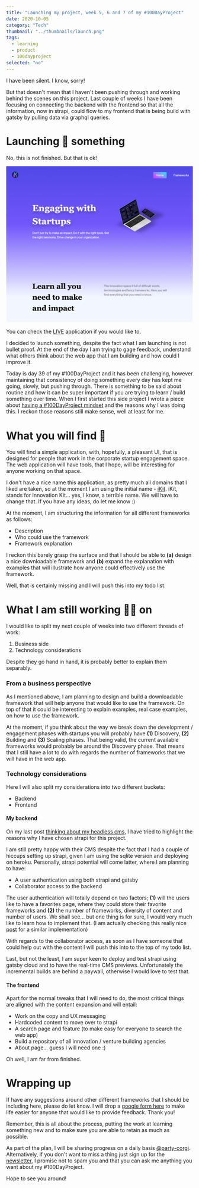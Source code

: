 ```yaml
---
title: "Launching my project, week 5, 6 and 7 of my #100DayProject"
date: 2020-10-05
category: "Tech"
thumbnail: "../thumbnails/launch.png"
tags:
  - learning
  - product
  - 100dayproject
selected: "no"
---
```


I have been silent. I know, sorry! 

But that doesn't mean that I haven't been pushing through and working behind the scenes on this project. Last couple of weeks I have been focusing on connecting the backend with the frontend so that all the information, now in strapi, could flow to my frontend that is being build with gatsby by pulling data via graphql queries. 

# Launching 🚀 something

No, this is not finished. But that is ok!

![Landing Page of iKit](../images/iKit.png)

You can check the [LIVE](https://ikit.netlify.app/) application if you would like to. 

I decided to launch something, despite the fact what I am launching is not bullet proof. At the end of the day I am trying to gage feedback, understand what others think about the web app that I am building and how could I improve it.

Today is day 39 of my #100DayProject and it has been challenging, however maintaining that consistency of doing something every day has kept me going, slowly, but pushing through. There is something to be said about routine and how it can be super important if you are trying to learn / build something over time. When I first started this side project I wrote a piece about [having a #100DayProject mindset](/blog/2020-08-20-about-having-a-100-day-project-mindset) and the reasons why I was doing this. I reckon those reasons still make sense, well at least for me.


# What you will find 🔎

You will find a simple application, with, hopefully, a pleasant UI, that is designed for people that work in the corporate startup engagement space. The web application will have tools, that I hope, will be interesting for anyone working on that space. 

I don't have a nice name this application, as pretty much all domains that I liked are taken, so at the moment I am using the initial name - [iKit](https://www.framsup.com/). iKit, stands for Innovation Kit... yes, I know, a terrible name. We will have to change that. If you have any ideas, do let me know :)

At the moment, I am structuring the information for all different frameworks as follows: 
- Description
- Who could use the framework
- Framework explanation

I reckon this barely grasp the surface and that I should be able to **(a)** design a nice downloadable framework and **(b)** expand the explanation with examples that will illustrate how anyone could effectively use the framework.
 
Well, that is certainly missing and I will push this into my todo list.

# What I am still working 🏋️‍♂️ on 

I would like to split my next couple of weeks into two different threads of work: 
1. Business side
2. Technology considerations

Despite they go hand in hand, it is probably better to explain them separably. 

### From a business perspective

As I mentioned above, I am planning to design and build a downloadable framework that will help anyone that would like to use the framework. On top of that it could be interesting to explain examples, real case examples, on how to use the framework. 

At the moment, if you think about the way we break down the development / engagement phases with startups you will probably have **(1)** Discovery, **(2)** Building and **(3)** Scaling phases. That being valid, the current available frameworks would probably be around the Discovery phase. That means that I still have a lot to do with regards the number of frameworks that we will have in the web app.

### Technology considerations

Here I will also split my considerations into two different buckets: 
- Backend 
- Frontend

#### My backend

On my last post [thinking about my headless cms](/blog/2020-08-20-about-having-a-100-day-project-mindset), I have tried to highlight the reasons why I have chosen strapi for this project. 

I am still pretty happy with their CMS despite the fact that I had a couple of hiccups setting up strapi, given I am using the sqlite version and deploying on heroku.  Personally, strapi potential will come latter, where I am planning to have: 
- A user authentication using both strapi and gatsby
- Collaborator access to the backend 

The user authentication will totally depend on two factors; **(1)** will the users like to have a favorites page, where they could store their favorite frameworks and **(2)** the number of frameworks, diversity of content and number of users. We shall see... but one thing is for sure, I would very much like to learn how to implement that. (I am actually checking this really nice [post](https://hashinteractive.com/blog/gatsby-authentication-with-strapi-io/) for a similar implementation)

With regards to the collaborator access, as soon as I have someone that could help out with the content I will push this into to the top of my todo list.

Last, but not the least, I am super keen to deploy and test strapi using gatsby cloud and to have the real-time CMS previews. Unfortunately the incremental builds are behind a paywall, otherwise I would love to test that.  

#### The frontend

Apart for the normal tweaks that I will need to do, the most critical things are aligned with the content expansion and will entail: 
- Work on the copy and UX messaging
- Hardcoded content to move over to strapi 
- A search page and feature (to make easy for everyone to search the web app) 
- Build a repository of all innovation / venture building agencies
- About page... guess I will need one :)

Oh well, I am far from finished.

# Wrapping up

If have any suggestions around other different frameworks that I should be including here, please do let know. I will drop a [google form here](https://forms.gle/zDusbRKxRuLwJDdP7) to make life easier for anyone that would like to provide feedback. Thank you!

Remember, this is all about the process, putting the work at learning something new and to make sure you are able to retain as much as possible.

As part of the plan, I will be sharing progress on a daily basis [@party-corgi](https://www.partycorgi.com/). Alternatively, if you don't want to miss a thing just sign up for the 
[newsletter](https://tiagofsanchez.ck.page/c6b98eda74), I promise not to spam you and that you can ask me anything you want about my #100DayProject.

Hope to see you around!







